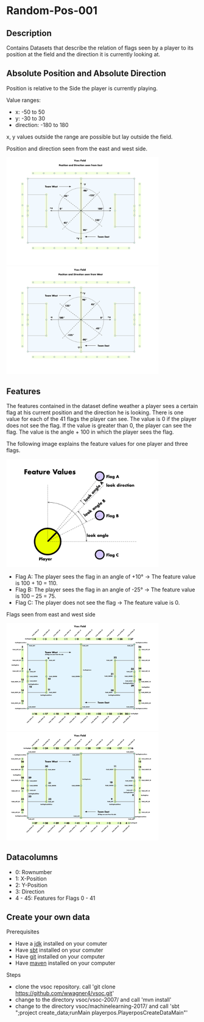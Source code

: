 # Random-Pos-001

## Description

Contains Datasets that describe the relation of flags seen by a player to its position at the field and the direction it is currently looking at.

## Absolute Position and Absolute Direction
Position is relative to the Side the player is currently playing.

Value ranges:
* x: -50 to 50
* y: -30 to 30
* direction: -180 to 180

x, y values outside the range are possible but lay outside the field.

Position and direction seen from the east and west side.

<img src="images/posdir_east.jpg" width="400" />
<img src="images/posdir_west.jpg" width="400" />

## Features

The features contained in the dataset define weather a player sees a certain flag at his current position and the direction he is looking. There is one value for each of the 41 flags the player can see. The value is 0 if the player does not see the flag. If the value is greater than 0, the player can see the flag. The value is the angle + 100 in which the player sees the flag. 

The following image explains the feature values for one player and  three flags.

<img src="images/FeatureValues.jpg" width="400" />


* Flag A: The player sees the flag in an angle of +10° → The feature value is 100 + 10 = 110.
* Flag B: The player sees the flag in an angle of -25° → The feature value is 100 – 25 = 75.
* Flag C: The player does not see the flag → The feature value is 0.

Flags seen from east and west side

<img src="images/flags_west.jpg" width="400" />
<img src="images/flags_east.jpg" width="400" />

## Datacolumns

* 0: Rownumber
* 1: X-Position 
* 2: Y-Position 
* 3: Direction
* 4 - 45: Features for Flags 0 - 41

## Create your own data

Prerequisites

* Have a [jdk](http://openjdk.java.net/) installed on your comuter
* Have [sbt](http://www.scala-sbt.org/download.html) installed on your comuter
* Have [git](https://git-scm.com/downloads) installed on your computer
* Have [maven](https://maven.apache.org/download.cgi) installed on your computer

Steps

* clone the vsoc repository. call 'git clone https://github.com/wwagner4/vsoc.git'
* change to the directory vsoc/vsoc-2007/ and call 'mvn install'
* change to the directory vsoc/machinelearning-2017/ and call 'sbt ";project create_data;runMain playerpos.PlayerposCreateDataMain"'


